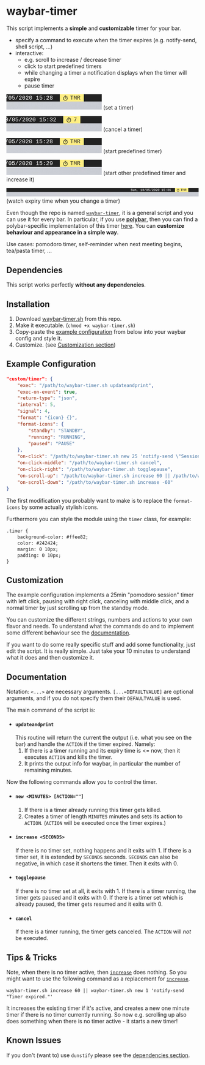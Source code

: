 # waybar-timer

This script implements a **simple** and **customizable** timer for your bar.

- specify a command to execute when the timer expires (e.g. notify-send, shell script, ...)
- interactive:
  * e.g. scroll to increase / decrease timer
  * click to start predefined timers
  * while changing a timer a notification displays when the timer will expire
  * pause timer

![screenshot set timer](screenshots/setTimer.gif) (set a timer)

![screenshot cancel timer](screenshots/cancelTimer.gif) (cancel a timer)

![screenshot set predefined timer](screenshots/predefinedTimer.gif) (start predefined timer)

![screenshot set predefined timer 2 and increase it](screenshots/predefinedTimer2.gif) (start other predefined timer and increase it)

![screenshot see expiry time](screenshots/expiryTimePreview.gif) (watch expiry time when you change a timer)

Even though the repo is named [`waybar-timer`](#), it is a general script and you can use it for every bar.
In particular, if you use [**polybar**](https://github.com/polybar/polybar), then you can find a polybar-specific implementation of this timer [here](https://github.com/jbirnick/polybar-timer).
You can **customize behaviour and appearance in a simple way**.

Use cases: pomodoro timer, self-reminder when next meeting begins, tea/pasta timer, ...

## Dependencies

This script works perfectly **without any dependencies**.

## Installation

1. Download [waybar-timer.sh](https://raw.githubusercontent.com/jbirnick/waybar-timer/master/waybar-timer.sh) from this repo.
2. Make it executable. (`chmod +x waybar-timer.sh`)
3. Copy-paste the [example configuration](#example-configuration) from below into your waybar config and style it.
4. Customize. (see [Customization section](#customization))

## Example Configuration

```json
"custom/timer": {
    "exec": "/path/to/waybar-timer.sh updateandprint",
    "exec-on-event": true,
    "return-type": "json",
    "interval": 5,
    "signal": 4,
    "format": "{icon} {}",
    "format-icons": {
        "standby": "STANDBY",
        "running": "RUNNING",
        "paused": "PAUSE"
    },
    "on-click": "/path/to/waybar-timer.sh new 25 'notify-send \"Session finished\"'",
    "on-click-middle": "/path/to/waybar-timer.sh cancel",
    "on-click-right": "/path/to/waybar-timer.sh togglepause",
    "on-scroll-up": "/path/to/waybar-timer.sh increase 60 || /path/to/waybar-timer.sh new 1 'notify-send -u critical \"Timer expired.\"'",
    "on-scroll-down": "/path/to/waybar-timer.sh increase -60"
}
```
The first modification you probably want to make is to replace the `format-icons` by some actually stylish icons.

Furthermore you can style the module using the `timer` class, for example:
```
.timer {
    background-color: #ffee82;
    color: #242424;
    margin: 0 10px;
    padding: 0 10px;
}
```

## Customization

The example configuration implements a 25min "pomodoro session" timer with left click, pausing with right click, canceling with middle click, and a normal timer by just scrolling up from the standby mode.

You can customize the different strings, numbers and actions to your own flavor and needs. To understand what the commands do and to implement some different behaviour see the [documentation](#documentation).

If you want to do some really specific stuff and add some functionality, just edit the script. It is really simple. Just take your 10 minutes to understand what it does and then customize it.

## Documentation

Notation: `<...>` are necessary arguments. `[...=DEFAULTVALUE]` are optional arguments,
and if you do not specify them their `DEFAULTVALUE` is used.

The main command of the script is:

- #### `updateandprint`
  This routine will return the current the output (i.e. what you see on the bar) and handle the `ACTION` if the timer expired.
  Namely:
  1. If there is a timer running and its expiry time is <= now, then it executes `ACTION` and kills the timer.
  2. It prints the output info for waybar, in particular the number of remaining minutes.

Now the following commands allow you to control the timer.

- #### `new <MINUTES> [ACTION=""]`
  1. If there is a timer already running this timer gets killed.
  2. Creates a timer of length `MINUTES` minutes and sets its action to `ACTION`. (`ACTION` will be executed once the timer expires.)

- #### `increase <SECONDS>`
  If there is no timer set, nothing happens and it exits with 1.
  If there is a timer set, it is extended by `SECONDS` seconds. `SECONDS` can also be negative, in which case it shortens the timer. Then it exits
  with 0.

- #### `togglepause`
  If there is no timer set at all, it exits with 1. If there is a timer running, the timer gets paused and it exits with 0. If there is a timer set which is already paused, the timer gets resumed and it exits with 0.

- #### `cancel`
  If there is a timer running, the timer gets canceled. The `ACTION` will _not_ be
  executed.

## Tips & Tricks

Note, when there is no timer active, then [`increase`](#increase-seconds) does nothing.
So you might want to use the following command as a replacement for [`increase`](#increase-seconds).
```
waybar-timer.sh increase 60 || waybar-timer.sh new 1 'notify-send "Timer expired."'
```
It increases the existing timer if it's active, and creates a new one minute timer if there is no timer currently running.
So now e.g. scrolling up also does something when there is no timer active - it starts a new timer!

## Known Issues

If you don't (want to) use `dunstify` please see the [dependencies section](#dependencies).
